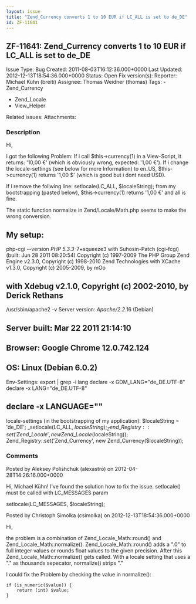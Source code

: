 ```yaml
---
layout: issue
title: "Zend_Currency converts 1 to 10 EUR if LC_ALL is set to de_DE"
id: ZF-11641
---
```


ZF-11641: Zend\_Currency converts 1 to 10 EUR if LC\_ALL is set to de\_DE
-------------------------------------------------------------------------

 Issue Type: Bug Created: 2011-08-03T16:12:36.000+0000 Last Updated: 2012-12-13T18:54:36.000+0000 Status: Open Fix version(s): 
 Reporter:  Michael Kühn (breiti)  Assignee:  Thomas Weidner (thomas)  Tags: - Zend\_Currency
- Zend\_Locale
- View\_Helper
 
 Related issues: 
 Attachments: 
### Description

Hi,

I got the following Problem: If i call $this->currency(1) in a View-Script, it returns: '10,00 €' (which is obviously wrong, expected: '1,00 €'). If i change the locale-settings (see below for more Information) to en\_US, $this->currency(1) returns '1,00 $' (which is good but i dont need USD).

If i remove the follwing line: setlocale(LC\_ALL, $localeString); from my bootstrapping (pasted below), $this->currency(1) returns '1,00 €' and all is fine.

The static function normalize in Zend/Locale/Math.php seems to make the wrong conversion.

My setup:
---------

php-cgi --version _PHP 5.3.3_-7+squeeze3 with Suhosin-Patch (cgi-fcgi) (built: Jun 28 2011 08:20:54) Copyright (c) 1997-2009 The PHP Group Zend Engine v2.3.0, Copyright (c) 1998-2010 Zend Technologies with XCache v1.3.0, Copyright (c) 2005-2009, by mOo

 with Xdebug v2.1.0, Copyright (c) 2002-2010, by Derick Rethans
---------------------------------------------------------------

/usr/sbin/apache2 -v Server version: _Apache/2.2_.16 (Debian)

Server built: Mar 22 2011 21:14:10
----------------------------------

Browser: Google Chrome 12.0.742.124
-----------------------------------

OS: Linux (Debian 6.0.2)
------------------------

Env-Settings: export | grep -i lang declare -x GDM\_LANG="de\_DE.UTF-8" declare -x LANG="de\_DE.UTF-8"

declare -x LANGUAGE=""
----------------------

locale-settings (in the bootstrapping of my application): $localeString = 'de\_DE'; _setlocale(LC\_ALL, $localeString);_ Zend\_Registry::set('Zend\_Locale', new Zend\_Locale($localeString)); Zend\_Registry::set('Zend\_Currency', new Zend\_Currency($localeString));

 

 

### Comments

Posted by Aleksey Polishchuk (alexastro) on 2012-04-28T14:26:16.000+0000

Hi, Michael Kühn! I've found the solution how to fix the issue. setlocale() must be called with LC\_MESSAGES param

setlocale(LC\_MESSAGES, $localeString);

 

 

Posted by Christoph Simolka (csimolka) on 2012-12-13T18:54:36.000+0000

Hi,

the problem is a combination of Zend\_Locale\_Math::round() and Zend\_Locale\_Math::normalize(). Zend\_Locale\_Math::round() adds a ".0" to full integer values or rounds float values to the given precision. After this Zend\_Locale\_Math::normalize() gets called. With a locale setting that uses a "." as thousands sepecator, normalize() strips "."

I could fix the Problem by checking the value in normalize():

 
    if (is_numeric($value)) {
        return (int) $value;
    }


 

 